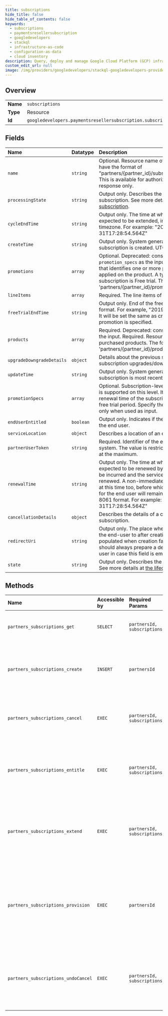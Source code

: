 ```yaml
---
title: subscriptions
hide_title: false
hide_table_of_contents: false
keywords:
  - subscriptions
  - paymentsresellersubscription
  - googledevelopers    
  - stackql
  - infrastructure-as-code
  - configuration-as-data
  - cloud inventory
description: Query, deploy and manage Google Cloud Platform (GCP) infrastructure and resources using SQL
custom_edit_url: null
image: /img/providers/googledevelopers/stackql-googledevelopers-provider-featured-image.png
---
```

  
    

## Overview
<table><tbody>
<tr><td><b>Name</b></td><td><code>subscriptions</code></td></tr>
<tr><td><b>Type</b></td><td>Resource</td></tr>
<tr><td><b>Id</b></td><td><code>googledevelopers.paymentsresellersubscription.subscriptions</code></td></tr>
</tbody></table>

## Fields
| Name | Datatype | Description |
|:-----|:---------|:------------|
| `name` | `string` | Optional. Resource name of the subscription. It will have the format of "partners/&#123;partner_id&#125;/subscriptions/&#123;subscription_id&#125;". This is available for authorizeAddon, but otherwise is response only. |
| `processingState` | `string` | Output only. Describes the processing state of the subscription. See more details at [the lifecycle of a subscription](/payments/reseller/subscription/reference/index/Receive.Notifications#payments-subscription-lifecycle). |
| `cycleEndTime` | `string` | Output only. The time at which the subscription is expected to be extended, in ISO 8061 format. UTC timezone. For example: "2019-08-31T17:28:54.564Z" |
| `createTime` | `string` | Output only. System generated timestamp when the subscription is created. UTC timezone. |
| `promotions` | `array` | Optional. Deprecated: consider using the top-level `promotion_specs` as the input. Optional. Resource name that identifies one or more promotions that can be applied on the product. A typical promotion for a subscription is Free trial. The format will be 'partners/&#123;partner_id&#125;/promotions/&#123;promotion_id&#125;'. |
| `lineItems` | `array` | Required. The line items of the subscription. |
| `freeTrialEndTime` | `string` | Output only. End of the free trial period, in ISO 8061 format. For example, "2019-08-31T17:28:54.564Z". It will be set the same as createTime if no free trial promotion is specified. |
| `products` | `array` | Required. Deprecated: consider using `line_items` as the input. Required. Resource name that identifies the purchased products. The format will be 'partners/&#123;partner_id&#125;/products/&#123;product_id&#125;'. |
| `upgradeDowngradeDetails` | `object` | Details about the previous subscription that this new subscription upgrades/downgrades from. |
| `updateTime` | `string` | Output only. System generated timestamp when the subscription is most recently updated. UTC timezone. |
| `promotionSpecs` | `array` | Optional. Subscription-level promotions. Only free trial is supported on this level. It determines the first renewal time of the subscription to be the end of the free trial period. Specify the promotion resource name only when used as input. |
| `endUserEntitled` | `boolean` | Output only. Indicates if the subscription is entitled to the end user. |
| `serviceLocation` | `object` | Describes a location of an end user. |
| `partnerUserToken` | `string` | Required. Identifier of the end-user in partner’s system. The value is restricted to 63 ASCII characters at the maximum. |
| `renewalTime` | `string` | Output only. The time at which the subscription is expected to be renewed by Google - a new charge will be incurred and the service entitlement will be renewed. A non-immediate cancellation will take place at this time too, before which, the service entitlement for the end user will remain valid. UTC timezone in ISO 8061 format. For example: "2019-08-31T17:28:54.564Z" |
| `cancellationDetails` | `object` | Describes the details of a cancelled or cancelling subscription. |
| `redirectUri` | `string` | Output only. The place where partners should redirect the end-user to after creation. This field might also be populated when creation failed. However, Partners should always prepare a default URL to redirect the user in case this field is empty. |
| `state` | `string` | Output only. Describes the state of the subscription. See more details at [the lifecycle of a subscription](/payments/reseller/subscription/reference/index/Receive.Notifications#payments-subscription-lifecycle). |
## Methods
| Name | Accessible by | Required Params | Description |
|:-----|:--------------|:----------------|:------------|
| `partners_subscriptions_get` | `SELECT` | `partnersId, subscriptionsId` | Used by partners to get a subscription by id. It should be called directly by the partner using service accounts. |
| `partners_subscriptions_create` | `INSERT` | `partnersId` | Used by partners to create a subscription for their customers. The created subscription is associated with the end user inferred from the end user credentials. This API must be authorized by the end user using OAuth. |
| `partners_subscriptions_cancel` | `EXEC` | `partnersId, subscriptionsId` | Used by partners to cancel a subscription service either immediately or by the end of the current billing cycle for their customers. It should be called directly by the partner using service accounts. |
| `partners_subscriptions_entitle` | `EXEC` | `partnersId, subscriptionsId` | Used by partners to entitle a previously provisioned subscription to the current end user. The end user identity is inferred from the authorized credential of the request. This API must be authorized by the end user using OAuth. |
| `partners_subscriptions_extend` | `EXEC` | `partnersId, subscriptionsId` | [Deprecated] New partners should be on auto-extend by default. Used by partners to extend a subscription service for their customers on an ongoing basis for the subscription to remain active and renewable. It should be called directly by the partner using service accounts. |
| `partners_subscriptions_provision` | `EXEC` | `partnersId` | Used by partners to provision a subscription for their customers. This creates a subscription without associating it with the end user account. EntitleSubscription must be called separately using OAuth in order for the end user account to be associated with the subscription. It should be called directly by the partner using service accounts. |
| `partners_subscriptions_undoCancel` | `EXEC` | `partnersId, subscriptionsId` | Used by partners to revoke the pending cancellation of a subscription, which is currently in `STATE_CANCEL_AT_END_OF_CYCLE` state. If the subscription is already cancelled, the request will fail. It should be called directly by the partner using service accounts. |

